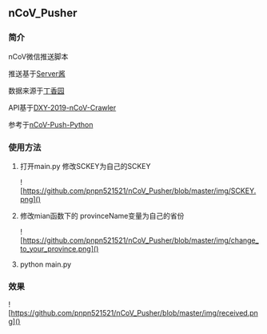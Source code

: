 ## nCoV_Pusher

### 简介

nCoV微信推送脚本 

推送基于[Server酱](http://sc.ftqq.com/3.version) 

数据来源于[丁香园](https://3g.dxy.cn/newh5/view/pneumonia)

API基于[DXY-2019-nCoV-Crawler](https://github.com/BlankerL/DXY-2019-nCoV-Crawler)

参考于[nCoV-Push-Python](https://github.com/zyd16888/nCoV-Push-Python)



### 使用方法

1. 打开main.py    修改SCKEY为自己的SCKEY

   ![https://github.com/pnpn521521/nCoV_Pusher/blob/master/img/SCKEY.png]()

2. 修改mian函数下的    provinceName变量为自己的省份

   ![https://github.com/pnpn521521/nCoV_Pusher/blob/master/img/change_to_your_province.png]()

3. python main.py



### 效果

![https://github.com/pnpn521521/nCoV_Pusher/blob/master/img/received.png]()
